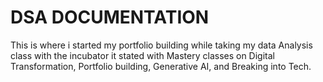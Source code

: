 # DSA DOCUMENTATION
This is where i started my portfolio building while taking my data Analysis class with the incubator
it stated with Mastery classes on Digital Transformation, Portfolio building, Generative AI, and Breaking into Tech.


